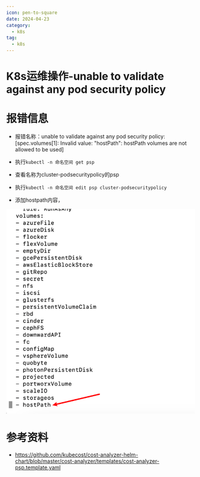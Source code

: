```yaml
---
icon: pen-to-square
date: 2024-04-23
category:
  - k8s
tag:
  - k8s
---
```

# K8s运维操作-unable to validate against any pod security policy

# 报错信息

- 报错名称：unable to validate against any pod security policy: [spec.volumes[1]: Invalid value: "hostPath": hostPath volumes are not allowed to be used]

- 执行`kubectl -n 命名空间 get psp`

- 查看名称为cluster-podsecuritypolicy的psp

- 执行`kubectl -n 命名空间 edit psp cluster-podsecuritypolicy `

- 添加hostpath内容，

![image-20230719165833176](./images/image-20230719165833176.png)

# 参考资料

- https://github.com/kubecost/cost-analyzer-helm-chart/blob/master/cost-analyzer/templates/cost-analyzer-psp.template.yaml